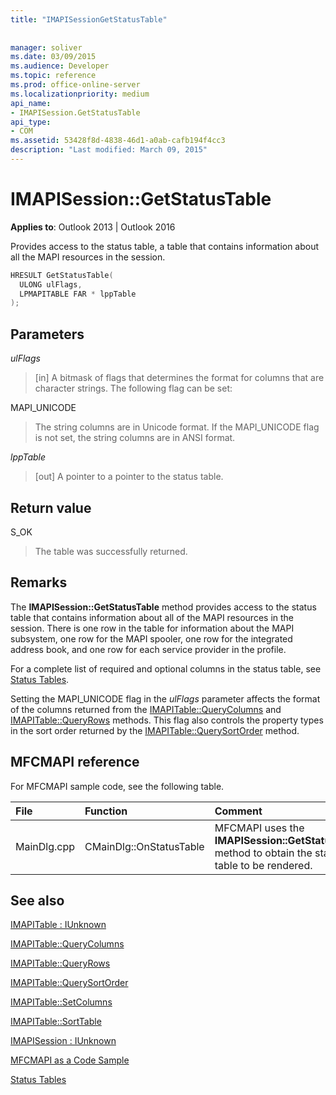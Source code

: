 ```yaml
---
title: "IMAPISessionGetStatusTable"
 
 
manager: soliver
ms.date: 03/09/2015
ms.audience: Developer
ms.topic: reference
ms.prod: office-online-server
ms.localizationpriority: medium
api_name:
- IMAPISession.GetStatusTable
api_type:
- COM
ms.assetid: 53428f8d-4838-46d1-a0ab-cafb194f4cc3
description: "Last modified: March 09, 2015"
---
```


# IMAPISession::GetStatusTable

  
  
**Applies to**: Outlook 2013 | Outlook 2016 
  
Provides access to the status table, a table that contains information about all the MAPI resources in the session.
  
```cpp
HRESULT GetStatusTable(
  ULONG ulFlags,
  LPMAPITABLE FAR * lppTable
);
```

## Parameters

 _ulFlags_
  
> [in] A bitmask of flags that determines the format for columns that are character strings. The following flag can be set:
    
MAPI_UNICODE 
  
> The string columns are in Unicode format. If the MAPI_UNICODE flag is not set, the string columns are in ANSI format.
    
 _lppTable_
  
> [out] A pointer to a pointer to the status table.
    
## Return value

S_OK 
  
> The table was successfully returned.
    
## Remarks

The **IMAPISession::GetStatusTable** method provides access to the status table that contains information about all of the MAPI resources in the session. There is one row in the table for information about the MAPI subsystem, one row for the MAPI spooler, one row for the integrated address book, and one row for each service provider in the profile. 
  
For a complete list of required and optional columns in the status table, see [Status Tables](status-tables.md). 
  
Setting the MAPI_UNICODE flag in the _ulFlags_ parameter affects the format of the columns returned from the [IMAPITable::QueryColumns](imapitable-querycolumns.md) and [IMAPITable::QueryRows](imapitable-queryrows.md) methods. This flag also controls the property types in the sort order returned by the [IMAPITable::QuerySortOrder](imapitable-querysortorder.md) method. 
  
## MFCMAPI reference

For MFCMAPI sample code, see the following table.
  
|**File**|**Function**|**Comment**|
|:-----|:-----|:-----|
|MainDlg.cpp  <br/> |CMainDlg::OnStatusTable  <br/> |MFCMAPI uses the **IMAPISession::GetStatusTable** method to obtain the status table to be rendered. |
   
## See also



[IMAPITable : IUnknown](imapitableiunknown.md)
  
[IMAPITable::QueryColumns](imapitable-querycolumns.md)
  
[IMAPITable::QueryRows](imapitable-queryrows.md)
  
[IMAPITable::QuerySortOrder](imapitable-querysortorder.md)
  
[IMAPITable::SetColumns](imapitable-setcolumns.md)
  
[IMAPITable::SortTable](imapitable-sorttable.md)
  
[IMAPISession : IUnknown](imapisessioniunknown.md)


[MFCMAPI as a Code Sample](mfcmapi-as-a-code-sample.md)
  
[Status Tables](status-tables.md)

